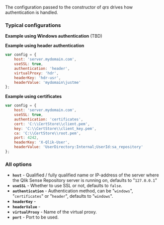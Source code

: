 The configuration passed to the constructor of *qrs* drives how authentication is handled.

### Typical configurations

**Example using Windows authentication**
(TBD)

**Example using header authentication**

```javascript
var config = {
	host: 'server.mydomain.com',
	useSSL: true,
	authentication: 'header',
	virtualProxy: 'hdr',
	headerKey: 'hdr-usr',
	headerValue: 'mydomain\justme'
}; 
```

**Example using certificates**

```js
var config = {
	host: 'server.mydomain.com',
	useSSL: true,
	authentication: 'certificates',
	cert: 'C:\\CertStore\\client.pem',
	key: 'C:\\CertStore\\client_key.pem',
	ca: 'C:\\CertStore\\root.pem',
	port: 4242,
	headerKey: 'X-Qlik-User',
	headerValue: 'UserDirectory:Internal;UserId:sa_repository'
};
```

### All options

* **`host`** - Qualified / fully qualified name or IP-address of the server where the Qlik Sense Repository server is running on, defaults to "`127.0.0.1`"
* **`useSSL`** - Whether to use SSL or not, defaults to `false`. 
* **`authentication`** - Authentication method, can be "`windows`", "`certificates`" or "`header`", defaults to "`windows`".
* **`headerKey`** - 
* **`headerValue`** - 
* **`virtualProxy`** - Name of the virtual proxy.
* **`port`** - Port to be used.



